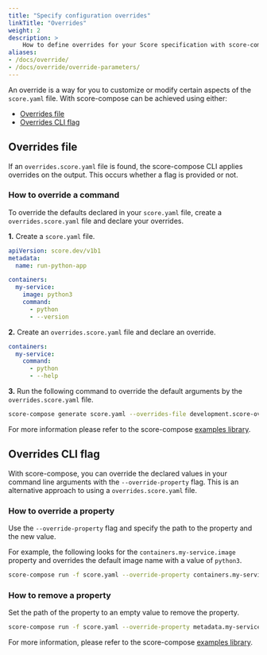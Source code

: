 ```yaml
---
title: "Specify configuration overrides"
linkTitle: "Overrides"
weight: 2
description: >
    How to define overrides for your Score specification with score-compose
aliases:
- /docs/override/
- /docs/override/override-parameters/
---
```


An override is a way for you to customize or modify certain aspects of the `score.yaml` file. With score-compose can be achieved using either:

- [Overrides file](#overrides-file)
- [Overrides CLI flag](#overrides-property)

## Overrides file

If an `overrides.score.yaml` file is found, the score-compose CLI applies overrides on the output. This occurs whether a flag is provided or not.

### How to override a command

To override the defaults declared in your `score.yaml` file, create a `overrides.score.yaml` file and declare your overrides.

**1.** Create a `score.yaml` file.

```yaml
apiVersion: score.dev/v1b1
metadata:
  name: run-python-app

containers:
  my-service:
    image: python3
    command:
      - python
      - --version
```

**2.** Create an `overrides.score.yaml` file and declare an override.

```yaml
containers:
  my-service:
    command:
      - python
      - --help
```

**3.** Run the following command to override the default arguments by the `overrides.score.yaml` file.

```bash
score-compose generate score.yaml --overrides-file development.score-overrides.yaml
```

For more information please refer to the score-compose [examples library](https://github.com/score-spec/score-compose/tree/main/examples/07-overrides#overriding-the-score-file-with---overrides-file).

## Overrides CLI flag

With score-compose, you can override the declared values in your command line arguments with the `--override-property` flag. This is an alternative approach to using a `overrides.score.yaml` file.

### How to override a property

Use the `--override-property` flag and specify the path to the property and the new value.

For example, the following looks for the `containers.my-service.image` property and overrides the default image name with a value of `python3`.

```bash
score-compose run -f score.yaml --override-property containers.my-service.image=python3
```

### How to remove a property

Set the path of the property to an empty value to remove the property.

```bash
score-compose run -f score.yaml --override-property metadata.my-service=
```

For more information, please refer to the score-compose [examples library](https://github.com/score-spec/score-compose/tree/main/examples/07-overrides#overriding-individual-properties-in-the-score-file).